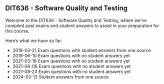 ## DIT636 - Software Quality and Testing 
Welcome to the DIT636 - Software Quality and Testing, where we've compiled past exams and student answers to assist in your preparation for this course.

Here’s what we have so far:

* 2019-03-21 Exam questions with student answers from one source 
* 2019-06-10 Exam questions with no student answers yet 
* 2021-03-18 Exam questions with no student answers yet 
* 2021-06-08 Exam questions with no student answers yet 
* 2021-08-23 Exam questions with no student answers yet 
* 2024-03-13 Student answers from one source 
